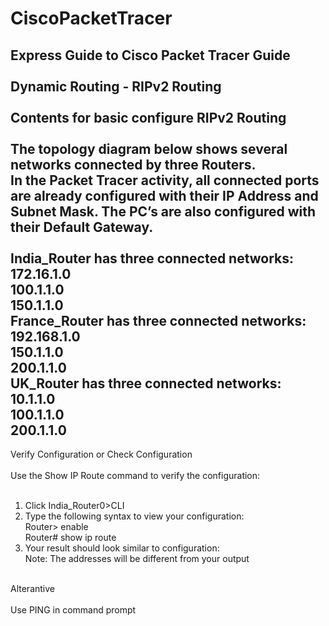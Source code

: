 # CiscoPacketTracer
Express Guide to Cisco Packet Tracer Guide</br>
</br>
Dynamic Routing - RIPv2 Routing </br>
</br>
Contents for basic configure RIPv2 Routing</br> 
</br>
The topology diagram below shows several networks connected by three Routers.</br>
In the Packet Tracer activity, all connected ports are already configured with their IP Address and Subnet Mask. The PC’s are also configured with their Default Gateway.</br>
</br>
India_Router has three connected networks:</br>
172.16.1.0</br>
100.1.1.0</br>
150.1.1.0</br>
France_Router has three connected networks:</br>
192.168.1.0</br>
150.1.1.0</br>
200.1.1.0</br>
UK_Router has three connected networks:</br>
10.1.1.0</br>
100.1.1.0</br>
200.1.1.0</br>
---------------------------------------------
Verify Configuration or Check Configuration </br>
</br>
Use the Show IP Route command to verify the configuration:</br>
</br>
1.	Click India_Router0>CLI</br>
2.	Type the following syntax to view your configuration:</br>
Router> enable	</br>
Router# show ip route</br>
3.	Your result should look similar to configuration:</br> 
Note: The addresses will be different from your output</br>
</br>
Alterantive </br>
</br>
Use   PING   in command prompt</br>
